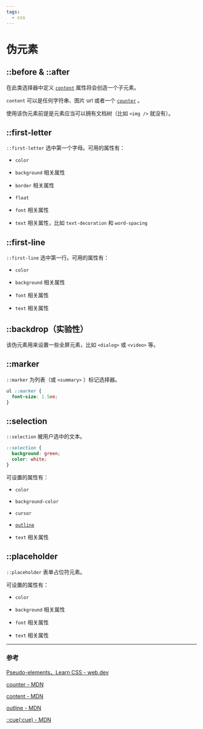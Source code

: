 ```yaml
---
tags:
  - css
---
```


# 伪元素

## ::before & ::after

在此类选择器中定义 [`content`](https://developer.mozilla.org/zh-CN/docs/Web/CSS/content) 属性将会创造一个子元素。

`content` 可以是任何字符串、图片 url 或者一个 [`counter`](https://developer.mozilla.org/zh-CN/docs/Web/CSS/counter()) 。

使用该伪元素前提是元素应当可以拥有文档树（比如 `<img />` 就没有）。

## ::first-letter

`::first-letter` 选中第一个字母。可用的属性有：

* `color`

* `background` 相关属性

* `border` 相关属性

* `float`

* `font` 相关属性

* `text` 相关属性，比如 `text-decoration` 和 `word-spacing`

## ::first-line

`::first-line` 选中第一行。可用的属性有：

* `color`

* `background` 相关属性

* `font` 相关属性

* `text` 相关属性

## ::backdrop（实验性）

该伪元素用来设置一些全屏元素，比如 `<dialog>` 或 `<video>` 等。

## ::marker

`::marker` 为列表（或 `<summary>` ）标记选择器。

```css
ul ::marker {
  font-size: 1.5em;
}
```

## ::selection

`::selection` 被用户选中的文本。

```css
::selection {
  background: green;
  color: white;
}
```

可设置的属性有：

* `color`

* `background-color`

* `cursor`

* [`outline`](https://developer.mozilla.org/zh-CN/docs/Web/CSS/outline)

* `text` 相关属性

## ::placeholder

`::placeholder` 表单占位符元素。

可设置的属性有：

* `color`

* `background` 相关属性

* `font` 相关属性

* `text` 相关属性

---

### 参考

[Pseudo-elements，Learn CSS - web.dev](https://web.dev/learn/css/pseudo-elements/)

[counter - MDN](https://developer.mozilla.org/zh-CN/docs/Web/CSS/counter())

[content - MDN](https://developer.mozilla.org/zh-CN/docs/Web/CSS/content)

[outline - MDN](https://developer.mozilla.org/zh-CN/docs/Web/CSS/outline)

[::cue(:cue) - MDN](https://developer.mozilla.org/zh-CN/docs/Web/CSS/::cue)